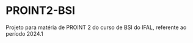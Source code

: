# PROINT2-BSI
Projeto para matéria de PROINT 2 do curso de BSI do IFAL, referente ao período 2024.1
